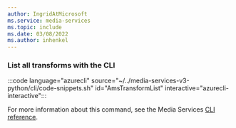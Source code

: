 ```yaml
---
author: IngridAtMicrosoft
ms.service: media-services 
ms.topic: include
ms.date: 03/08/2022
ms.author: inhenkel
---
```


<!--List all the transforms of an Azure Media Services account.-->

### List all transforms with the CLI

:::code language="azurecli" source="~/../media-services-v3-python/cli/code-snippets.sh" id="AmsTransformList" interactive="azurecli-interactive":::

For more information about this command, see the Media Services [CLI reference](/cli/azure/ams/transform?view=azure-cli-latest#az-ams-transform-list).
